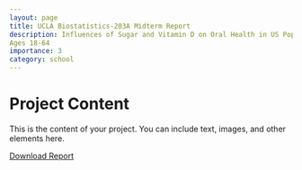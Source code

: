 ```yaml
---
layout: page
title: UCLA Biostatistics-203A Midterm Report
description: Influences of Sugar and Vitamin D on Oral Health in US Population with Increased Proportion of Underrepresented Minority Groups for
Ages 18-64
importance: 3
category: school
---
```


# Project Content

This is the content of your project. You can include text, images, and other elements here.



[Download Report](/assets/pdf/biostat203a_mt.pdf)